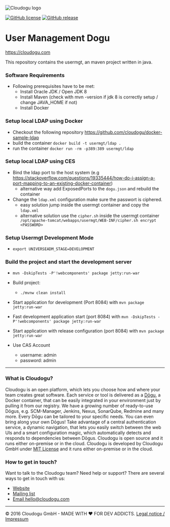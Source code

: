 ![Cloudogu logo](https://cloudogu.com/images/logo.png)

[![GitHub license](https://img.shields.io/github/license/cloudogu/usermgt.svg)](https://github.com/cloudogu/usermgt/blob/develop/LICENSE)
[![GitHub release](https://img.shields.io/github/release/cloudogu/usermgt.svg)](https://github.com/cloudogu/usermgt/releases)

# User Management Dogu
https://cloudogu.com

This repository contains the usermgt, an maven project written in java.

### Software Requirements
* Following prerequisites have to be met:
  - Install Oracle JDK / Open JDK 8
  - Install Maven (check with mvn -version if jdk 8 is correctly setup / change JAVA_HOME if not)
  - Install Docker

### Setup local LDAP using Docker  
* Checkout the following repository https://github.com/cloudogu/docker-sample-ldap  
* build the container `docker build -t usermgt/ldap .`
* run the container `docker run -rm -p389:389 usermgt/ldap`

### Setup local LDAP using CES
* Bind the ldap port to the host system (e.g https://stackoverflow.com/questions/19335444/how-do-i-assign-a-port-mapping-to-an-existing-docker-container)
  - alternative way add ExposedPorts to the `dogu.json` and rebuild the container
* Change the `ldap.xml` configuration make sure the passwort is ciphered.
  - easy solution jump inside the usermgt container and copy the `ldap.xml`
  - alternative solution use the `cipher.sh` inside the usermgt container ` /opt/apache-tomcat/webapps/usermgt/WEB-INF/cipher.sh encrypt <PASSWORD>`

### Setup Usermgt Development Mode
* `export UNIVERSEADM_STAGE=DEVELOPMENT`

### Build the project and start the development server
* `mvn -DskipTests -P'!webcomponents' package jetty:run-war `

* Build project:
  - `./mvnw clean install`
* Start application for development (Port 8084) with `mvn package jetty:run-war`
* Fast development application start (port 8084) with `mvn -DskipTests -P'!webcomponents' package jetty:run-war`
* Start application with release configuration (port 8084) with `mvn package jetty:run-war`
* Use CAS Account
  - username: admin
  - password: admin  

---
### What is Cloudogu?
Cloudogu is an open platform, which lets you choose how and where your team creates great software. Each service or tool is delivered as a [Dōgu](https://translate.google.com/?text=D%26%23x014d%3Bgu#ja/en/%E9%81%93%E5%85%B7), a Docker container, that can be easily integrated in your environment just by pulling it from our registry. We have a growing number of ready-to-use Dōgus, e.g. SCM-Manager, Jenkins, Nexus, SonarQube, Redmine and many more. Every Dōgu can be tailored to your specific needs. You can even bring along your own Dōgus! Take advantage of a central authentication service, a dynamic navigation, that lets you easily switch between the web UIs and a smart configuration magic, which automatically detects and responds to dependencies between Dōgus. Cloudogu is open source and it runs either on-premise or in the cloud. Cloudogu is developed by Cloudogu GmbH under [MIT License](https://cloudogu.com/license.html) and it runs either on-premise or in the cloud.

### How to get in touch?
Want to talk to the Cloudogu team? Need help or support? There are several ways to get in touch with us:

* [Website](https://cloudogu.com)
* [Mailing list](https://groups.google.com/forum/#!forum/cloudogu)
* [Email hello@cloudogu.com](mailto:hello@cloudogu.com)

---
&copy; 2016 Cloudogu GmbH - MADE WITH :heart: FOR DEV ADDICTS. [Legal notice / Impressum](https://cloudogu.com/imprint.html)
